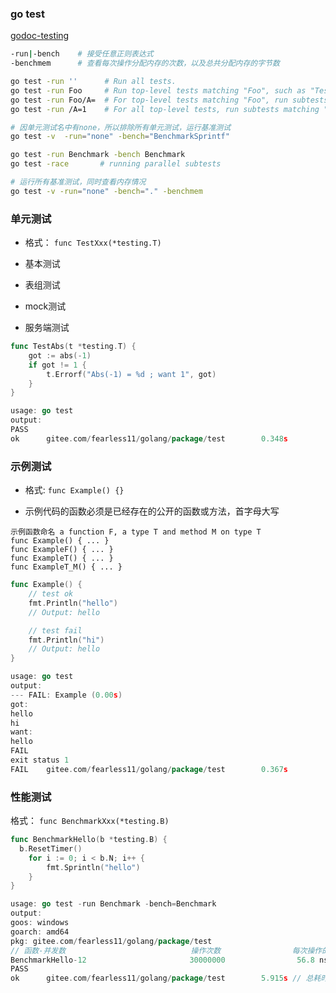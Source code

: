 

### go test


[godoc-testing](https://godoc.org/testing)

```bash
-run|-bench    # 接受任意正则表达式
-benchmem      # 查看每次操作分配内存的次数，以及总共分配内存的字节数

```

```bash
go test -run ''      # Run all tests.
go test -run Foo     # Run top-level tests matching "Foo", such as "TestFooBar".
go test -run Foo/A=  # For top-level tests matching "Foo", run subtests matching "A=".
go test -run /A=1    # For all top-level tests, run subtests matching "A=1".

# 因单元测试名中有none，所以排除所有单元测试，运行基准测试
go test -v  -run="none" -bench="BenchmarkSprintf" 

go test -run Benchmark -bench Benchmark    
go test -race       # running parallel subtests

# 运行所有基准测试，同时查看内存情况
go test -v -run="none" -bench="." -benchmem  
```

  
### 单元测试
- 格式： `func TestXxx(*testing.T)`

- 基本测试
- 表组测试
- mock测试
- 服务端测试

```go
func TestAbs(t *testing.T) {
	got := abs(-1)
	if got != 1 {
		t.Errorf("Abs(-1) = %d ; want 1", got)
	}
}

usage: go test
output: 
PASS
ok      gitee.com/fearless11/golang/package/test        0.348s
```


### 示例测试

- 格式: `func Example() {}`

- 示例代码的函数必须是已经存在的公开的函数或方法，首字母大写

```
示例函数命名 a function F, a type T and method M on type T 
func Example() { ... }
func ExampleF() { ... }
func ExampleT() { ... }
func ExampleT_M() { ... }
```

```go
func Example() {
	// test ok
	fmt.Println("hello")
	// Output: hello

	// test fail
	fmt.Println("hi")
	// Output: hello
}

usage: go test
output: 
--- FAIL: Example (0.00s)
got:
hello
hi
want:
hello
FAIL
exit status 1
FAIL    gitee.com/fearless11/golang/package/test        0.367s
```



### 性能测试
格式： `func BenchmarkXxx(*testing.B)`

```go
func BenchmarkHello(b *testing.B) {
  b.ResetTimer()
	for i := 0; i < b.N; i++ {
		fmt.Sprintln("hello")
	}
}

usage: go test -run Benchmark -bench=Benchmark
output:
goos: windows
goarch: amd64
pkg: gitee.com/fearless11/golang/package/test
// 函数-并发数                            操作次数                每次操作的时间
BenchmarkHello-12                       30000000                56.8 ns/op
PASS
ok      gitee.com/fearless11/golang/package/test        5.915s // 总耗时
```

